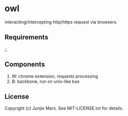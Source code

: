 owl
===========
interacting/intercepting http/https request via browsers.

## Requirements
;;

## Components
1. W: chrome extension, requests processing
2. B: backbone, run on unix-like box

## License
Copyright (c) Junjie Mars. See MIT-LICENSE.txt for details.
